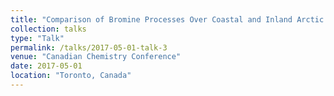 ```yaml
---
title: "Comparison of Bromine Processes Over Coastal and Inland Arctic Snowpacks"
collection: talks
type: "Talk"
permalink: /talks/2017-05-01-talk-3
venue: "Canadian Chemistry Conference"
date: 2017-05-01
location: "Toronto, Canada"
---
```

